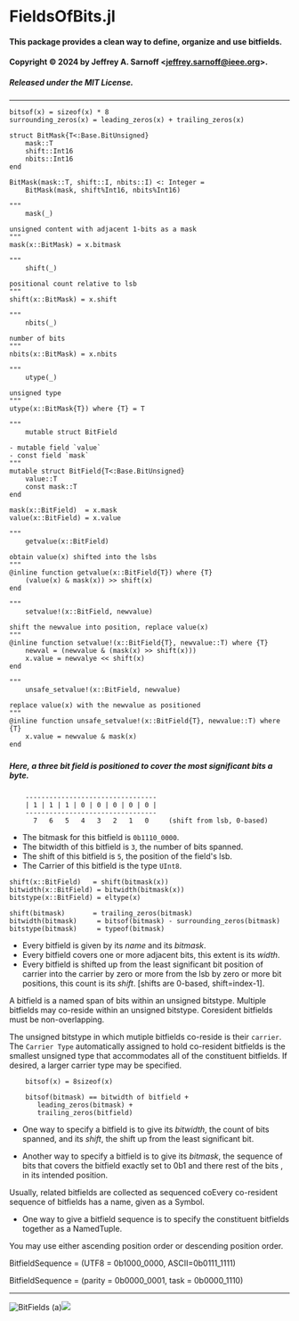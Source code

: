 # FieldsOfBits.jl
#### This package provides a clean way to define, organize and use bitfields.
#### Copyright  © 2024 by Jeffrey A. Sarnoff \<jeffrey.sarnoff@ieee.org\>.
##### Released under the MIT License.

----

```
bitsof(x) = sizeof(x) * 8
surrounding_zeros(x) = leading_zeros(x) + trailing_zeros(x)

struct BitMask{T<:Base.BitUnsigned}
    mask::T
    shift::Int16
    nbits::Int16
end

BitMask(mask::T, shift::I, nbits::I) <: Integer =
    BitMask(mask, shift%Int16, nbits%Int16)

"""
    mask(_)

unsigned content with adjacent 1-bits as a mask
"""
mask(x::BitMask) = x.bitmask

"""
    shift(_)

positional count relative to lsb 
"""
shift(x::BitMask) = x.shift

"""
    nbits(_)

number of bits 
"""
nbits(x::BitMask) = x.nbits

"""
    utype(_)

unsigned type
"""
utype(x::BitMask{T}) where {T} = T

"""
    mutable struct BitField

- mutable field `value`
- const field `mask`
"""
mutable struct BitField{T<:Base.BitUnsigned}
    value::T
    const mask::T
end

mask(x::BitField)  = x.mask
value(x::BitField) = x.value

"""
    getvalue(x::BitField)

obtain value(x) shifted into the lsbs
"""
@inline function getvalue(x::BitField{T}) where {T}
    (value(x) & mask(x)) >> shift(x)
end

"""
    setvalue!(x::BitField, newvalue)

shift the newvalue into position, replace value(x)
"""
@inline function setvalue!(x::BitField{T}, newvalue::T) where {T}
    newval = (newvalue & (mask(x) >> shift(x)))
    x.value = newvalye << shift(x)
end

"""
    unsafe_setvalue!(x::BitField, newvalue)

replace value(x) with the newvalue as positioned
"""
@inline function unsafe_setvalue!(x::BitField{T}, newvalue::T) where {T}
    x.value = newvalue & mask(x)
end

```

###
##### *Here, a three bit field is positioned to cover the most significant bits a byte.*
```
    ---------------------------------
    | 1 | 1 | 1 | 0 | 0 | 0 | 0 | 0 |
    ---------------------------------
      7   6   5   4   3   2   1   0     (shift from lsb, 0-based)
```
- The bitmask for this bitfield is `0b1110_0000`.
- The bitwidth of this bitfield is `3`, the number of bits spanned.
- The shift of this bitfield is `5`, the position of the field's lsb.
- The Carrier of this bitfield is the type `UInt8`.

```
shift(x::BitField)   = shift(bitmask(x))
bitwidth(x::BitField) = bitwidth(bitmask(x))
bitstype(x::BitField) = eltype(x)

shift(bitmask)       = trailing_zeros(bitmask)
bitwidth(bitmask)     = bitsof(bitmask) - surrounding_zeros(bitmask)
bitstype(bitmask)     = typeof(bitmask)
```

- Every bitfield is given by its *name* and its *bitmask*.
- Every bitfield covers one or more adjacent bits, this extent is its *width*. 
- Every bitfield is shifted up from the least significant bit position of carrier into the carrier by zero or more from the  lsb by zero or more bit positions, this count is its *shift*.
 [shifts are 0-based, shift=index-1].

A bitfield is a named span of bits within an unsigned bitstype. Multiple bitfields may co-reside within an unsigned bitstype.  Coresident bitfields must be non-overlapping.

The unsigned bitstype in which mutiple bitfields co-reside is their `carrier`.   The `Carrier Type` automatically assigned to hold co-resident bitfields is the smallest unsigned type that accommodates all of the constituent bitfields. If desired, a larger carrier type may be specified.



```
    bitsof(x) = 8sizeof(x) 

    bitsof(bitmask) == bitwidth of bitfield +
       leading_zeros(bitmask) + 
       trailing_zeros(bitfield)
```

- One way to specify a bitfield is to give its *bitwidth*, the count of bits spanned, and its *shift*, the shift up from the least significant bit.

- Another way to specify a bitfield is to give its *bitmask*, the sequence of bits that covers the bitfield exactly set to 0b1 and there rest of the bits , in its intended position.

Usually, related bitfields are collected as sequenced coEvery co-resident sequence of bitfields has a name, given as a Symbol.

- One way to give a bitfield sequence is to specify the constituent bitfields together as a NamedTuple. 

You may use either ascending position order or descending position order.

BitfieldSequence = 
    (UTF8 = 0b1000_0000,  ASCII=0b0111_1111)

BitfieldSequence =
    (parity = 0b0000_0001, task = 0b0000_1110)

----

![BitFields (a)](https://github.com/JeffreySarnoff/FieldsOfBits.jl/blob/main/assets/images/BitFields(1).svg)<img src="
https://github.com/JeffreySarnoff/FieldsOfBits.jl/blob/main/assets/images/BitFields(1).svg">

